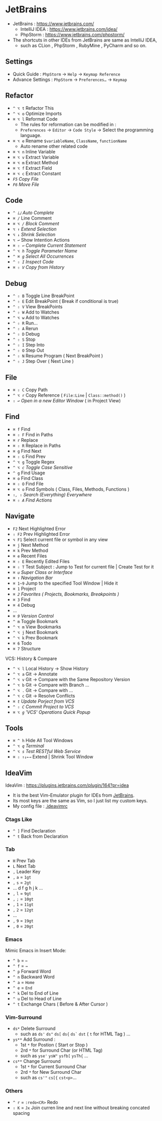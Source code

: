 # JetBrains

- JetBrains : https://www.jetbrains.com/
    - IntelliJ IDEA : https://www.jetbrains.com/idea/
    - PhpStorm : https://www.jetbrains.com/phpstorm/
- The shortcuts in other IDEs from JetBrains are same as IntelliJ IDEA,
    - such as CLion , PhpStorm , RubyMine , PyCharm and so on.

## Settings

- Quick Guide : `PhpStorm` → `Help` → `Keymap Reference`
- Advance Settings : `PhpStorm` → `Preferences…` → `Keymap`

## Refactor

- `^ ⌥ t` Refactor This
- `^ ⌥ o` Optimize Imports
- `⌘ ⌥ l` Reformat Code
    - The rules for reformation can be modified in :
    - `Preferences` → `Editor` → `Code Style` → Select the programming language.
- `⌘ ⌥ e` Rename `$variableName`, `ClassName`, `functionName`
    - Auto rename other related code
- `⌘ ⌥ n` Inline Variable
- `⌘ ⌥ v` Extract Variable
- `⌘ ⌥ m` Extract Method
- `⌘ ⌥ f` Extract Field
- `⌘ ⌥ c` Extract Constant
- _`F5` Copy File_
- _`F6` Move File_

## Code

- _`^ 凵` Auto Complete_
- `⌘ /` Line Comment
- _`⌘ ⌥ /` Block Comment_
- _`⌥ ↑` Extend Selection_
- _`⌥ ↓` Shrink Selection_
- `⌥ ↩` Show Intention Actions
- _`⌘ ⇧ ↩` Complete Current Statement_
- _`^ ⌥ h` Toggle Parameter Name_
- _`^ ⌘ g` Select All Occurrences_
- _`^ ⇧ I` Inspect Code_
- _`⌘ ⇧ V` Copy from History_

## Debug

- `^ ⇧ B` Toggle Line BreakPoint
- `^ ⇧ E` Edit BreakPoint ( Break if conditional is true)
- `^ ⇧ V` View BreakPoints
- `^ ⇧ W` Add to Watches
- `^ ⌥ w` Add to Watches
- `^ ⇧ R` Run…
- `^ ⇧ A` Rerun
- `^ ⇧ D` Debug
- `^ ⇧ S` Stop
- `^ ⇧ I` Step Into
- `^ ⇧ O` Step Out
- `^ ⇧ N` Resume Program ( Next BreakPoint )
- `^ ⇧ J` Step Over ( Next Line )

## File

- `⌘ ⇧ C` Copy Path
- `^ ⌥ r` Copy Reference ( `File:Line` | `Class::method()` )
- _`⇧ ↩` Open in a new Editor Window_ ( in Project View)

## Find

- `⌘ f` Find
- `⌘ ⇧ F` Find in Paths
- `⌘ r` Replace
- `⌘ ⇧ R` Replace in Paths
- `⌘ g` Find Next
- `⌘ ⇧ G` Find Prev
- `^ ⌥ g` Toggle Regex
- _`^ ⌥ c` Toggle Case Sensitive_
- `^ g` Find Usage
- `⌘ o` Find Class
- `⌘ ⇧ O` Find File
- `⌘ ⌥ o` Find Symbols ( Class, Files, Methods, Functions )
- _`⇧, ⇧` Search (Everything) Everywhere_
- _`⌘ ⇧ A` Find Actions_

## Navigate

- `F2` Next Highlighted Error
- `⇧ F2` Prev Highlighted Error
- `⌥ F1` Select current file or symbol in any view
- `⌘ j` Next Method
- `⌘ k` Prev Method
- `⌘ e` Recent Files
- `⌘ ⇧ E` Recently Edited Files
- `⌘ ⇧ T` Test Subject : Jump to Test for current file | Create Test for it
- _`⌘ u` Super Class or Interface_
- _`⌘ ↑` Navigation Bar_
- `⌘ 1~9` Jump to the specified Tool Window | Hide it
- `⌘ 1` Project
- _`⌘ 2` Favorites ( Projects, Bookmarks, Breakpoints )_
- `⌘ 3` Find
- `⌘ 4` Debug
- …
- _`⌘ 9` Version Control_
- `^ m` Toggle Bookmark
- `^ ⌥ m` View Bookmarks
- `^ ⌥ j` Next Bookmark
- `^ ⌥ k` Prev Bookmark
- `⌘ 6` Todo
- `⌘ 7` Structure

VCS: History & Compare

- `^ ⌥ l` Local History -> Show History
- `^ ⌥ a` Git -> Annotate
- `^ ⌥ v` Git -> Compare with the Same Repository Version
- `^ ⌥ b` Git -> Compare with Branch …
- `^ ⌥ .` Git -> Compare with …
- `^ ⌥ c` Git -> Resolve Conflicts
- _`⌘ t` Update Porject from VCS_
- _`^ ⇧ C` Commit Project to VCS_
- _`⌘ ⌥ g` 'VCS' Operations Quick Popup_

## Tools

- `⌘ ^ h` Hide All Tool Windows
- _`^ ⌥ q` Terminal_
- _`^ ⌥ s` Test RESTful Web Service_
- `⌘ ⇧ ↑↓←→` Extend | Shrink Tool Window

## IdeaVim

IdeaVim : https://plugins.jetbrains.com/plugin/164?pr=idea

- It is the best Vim-Emulator plugin for IDEs from [JetBrains](https://www.jetbrains.com/).
- Its most keys are the same as Vim, so I just list my custom keys.
- My config file : [.ideavimrc](https://github.com/IceHe/macos-home-conf/blob/master/.ideavimrc)

### Ctags Like

- `^ ]` Find Declaration
- `^ t` Back from Declaration

### Tab

- `H` Prev Tab
- `L` Next Tab
- `,` Leader Key
- `,` `a` = `1gt`
- `,` `s` = `2gt`
- … d f g h j k …
- `,` `l` = `9gt`
- `,` `;` = `10gt`
- `,` `1` = `11gt`
- `,` `2` = `12gt`
- …
- `,` `9` = `19gt`
- `,` `0` = `20gt`

### Emacs

Mimic Emacs in Insert Mode:

- `^ b` = `←`
- `^ f` = `→`
- `^ p` Forward Word
- `^ n` Backward Word
- `^ a` = `Home`
- `^ e` = `End`
- `^ k` Del to End of Line
- `^ u` Del to Head of Line
- `^ t` Exchange Chars ( Before & After Cursor )

### Vim-Surround

- `ds*` Delete Surround
    - such as `ds'` `ds"` `ds[` `ds{` <code>ds\`</code> `dst` ( `t` for HTML Tag ) …
- `ys**` Add Surround :
    - 1st `*` for Postion ( Start or Stop )
    - 2rd `*` for Surround Char (or HTML Tag)
    - such as `yse'` `ysW"` `ysfb[` `ysTh{` …
- `cs**` Change Surround
    - 1st `*` for Current Surround Char
    - 2rd `*` for New Surround Char
    - such as `cs'"` `cs[{` `cst<p>`…

### Others

- `^ r` = `:redo<CR>` Redo
- `⇧ K` = `Jx` Join curren line and next line without breaking concated spacing

